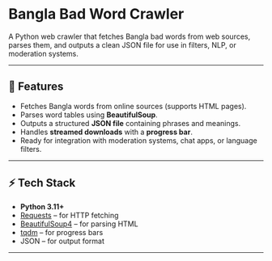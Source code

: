 # Bangla Bad Word Crawler

A Python web crawler that fetches Bangla bad words from web sources, parses them, and outputs a clean JSON file for use in filters, NLP, or moderation systems.

---

## 📝 Features

* Fetches Bangla words from online sources (supports HTML pages).
* Parses word tables using **BeautifulSoup**.
* Outputs a structured **JSON file** containing phrases and meanings.
* Handles **streamed downloads** with a **progress bar**.
* Ready for integration with moderation systems, chat apps, or language filters.

---

## ⚡ Tech Stack

* **Python 3.11+**
* [Requests](https://pypi.org/project/requests/) – for HTTP fetching
* [BeautifulSoup4](https://pypi.org/project/beautifulsoup4/) – for parsing HTML
* [tqdm](https://pypi.org/project/tqdm/) – for progress bars
* JSON – for output format

---
